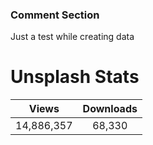 ### Comment Section
Just a test while creating data

# Unsplash Stats
<!-- UNSPLASH-STATS:START -->
| **Views**         | **Downloads**        |
|:-----------------:|:--------------------:|
|14,886,357   | 68,330 |
<!-- UNSPLASH-STATS:END -->
